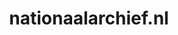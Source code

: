 ---
layout: post
title:  "nationaalarchief.nl"
internal_url:  "/dutchgov/nationaalarchief.nl.html"
subdomains_count: 91
all_subdomains_count: 183
urls_count: 3
ssl_rank: 0
http_rank: 40
url_link: /data/nationaalarchief.nl/urls.txt
all_subdomains_link: /data/nationaalarchief.nl/all_subdomains.txt
subdomains_link: /data/nationaalarchief.nl/subdomains.txt
categories: dutchgov
---